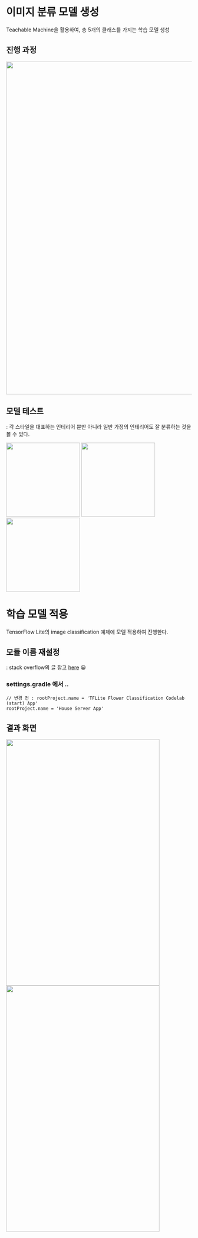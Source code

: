 # 이미지 분류 모델 생성
Teachable Machine을 활용하여, 총 5개의 클래스를 가지는 학습 모델 생성

## 진행 과정
<img src="https://user-images.githubusercontent.com/47620950/137279687-a8461bf0-9060-44fd-841e-be5f5c42db0b.PNG" width=900>

## 모델 테스트
: 각 스타일을 대표하는 인테리어 뿐만 아니라 일반 가정의 인테리어도 잘 분류하는 것을 볼 수 있다.

<img src="https://user-images.githubusercontent.com/47620950/137280250-bc648520-2d4d-489e-bd57-28595862c57d.PNG" width=200> <img src="https://user-images.githubusercontent.com/47620950/137280579-2e2428fb-7709-48da-ad5b-3e3f473662ed.PNG" width=200> <img src="https://user-images.githubusercontent.com/47620950/137280695-c520e3cf-3e6c-47bf-a821-e9a6218ebb8b.PNG" width=200>


# 학습 모델 적용
TensorFlow Lite의 image classification 예제에 모델 적용하여 진행한다.

## 모듈 이름 재설정
: stack overflow의 글 참고 [here](https://stackoverflow.com/questions/38886417/rename-root-module-in-android-studio) 😀

### settings.gradle 에서 ..
```
// 변경 전 : rootProject.name = 'TFLite Flower Classification Codelab (start) App'
rootProject.name = 'House Server App'
```
## 결과 화면
<img src="https://user-images.githubusercontent.com/47620950/137278682-8073ea80-ea35-4fab-8fa6-166d1e91d404.PNG" width=416 height=666> <img src="https://user-images.githubusercontent.com/47620950/137279086-a4a6987d-bf30-4ad4-96a8-35ef0b856d8c.PNG" width=416 height=666>
